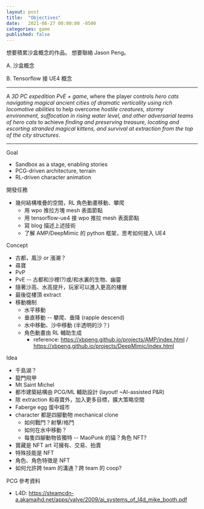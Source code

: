 ```yaml
---
layout: post
title:  "Objectives"
date:   2021-06-27 00:00:00 -0500
categories: game
published: false
---
```


想要積累沙盒概念的作品。
想要聯絡 Jason Peng。

A. 沙盒概念


B. Tensorflow 接 UE4 概念


---

A *3D PC expedition PvE + game*,
where the player controls *hero cats navigating magical ancient cities of dramatic verticality using rich locomotive abilities*
to help overcome *hostile creatures, stormy environment, suffocation in rising water level, and other adversarial teams of hero cats*
to achieve *finding and preserving treasure, locating and escorting stranded magical kittens, and survival at extraction from the top of the city structures*.

---

Goal
- Sandbox as a stage, enabling stories
- PCG-driven architecture, terrain
- RL-driven character animation

開發任務
- 幾何結構堆疊的空間，RL 角色動畫移動、攀爬
  - 用 wpo 推拉方塊 mesh 表面節點
  - 用 tensorflow-ue4 接 wpo 推拉 mesh 表面節點
  - 寫 blog 描述上述技術
  - 了解 AMP/DeepMimic 的 python 框架，思考如何接入 UE4

Concept
- 古都，風沙 or 漲潮？
- 尋寶
- PvP
- PvE -- 古都和沙裡(?)或/和水裏的生物、幽靈
- 隨著沙高、水高提升，玩家可以進入更高的樓層
- 最後從樓頂 extract
- 移動機制
  - 水平移動
  - 垂直移動 -- 攀爬、垂降 (rapple descend)
  - 水中移動、沙中移動 (半透明的沙？)
  - 角色動畫由 RL 輔助生成
    - reference: https://xbpeng.github.io/projects/AMP/index.html / https://xbpeng.github.io/projects/DeepMimic/index.html

Idea
- 千島湖？
- 龍門飛甲
- Mt Saint Michel
- 都市建築結構由 PCG/ML 輔助設計 (layout! ~AI-assisted P&R)
- 除 extraction 和尋寶外，加入更多目標，擴大策略空間
- Faberge egg 蛋中城市
- character 都是四腳動物 mechanical clone
  - 如何戰鬥？射擊/格鬥
  - 如何在水中移動？
  - 每隻四腳動物皆獨特 -- MaoPunk 的貓？角色 NFT?
- 寶藏是 NFT art 可擁有、交易、拍賣
- 特殊技能是 NFT
- 角色、角色特徵是 NFT
- 如何允許跨 team 的溝通？跨 team 的 coop?

PCG 參考資料
- L4D: https://steamcdn-a.akamaihd.net/apps/valve/2009/ai_systems_of_l4d_mike_booth.pdf
